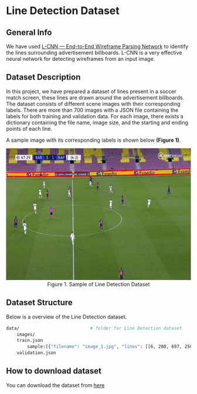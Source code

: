 # Line Detection Dataset

## General Info


We have used [L-CNN — End-to-End Wireframe Parsing Network](https://arxiv.org/abs/1905.03246) to identify the lines surrounding advertisement billboards. L-CNN is a very effective neural network for detecting wireframes from an input image.

## Dataset Description

In this project, we have prepared a dataset of lines present in a soccer match screen, these lines are drawn around the advertisement billboards.
The dataset consists of different scene images with their corresponding labels. There are more than 700 images with a JSON file containing the labels for both training and validation data. For each image, there exists a dictionary containing the file name, image size, and the starting and ending points of each line.

A sample image with its corresponding labels is shown below **(Figure 1)**.

<p align="center">
    <img src="./Images/Line_Detection.jpg" width = 640px height = 360px><br/>
	 Figure 1. Sample of Line Detection Dataset
</p>





## Dataset Structure

Below is a overview of the Line Detection dataset.

```bash
data/                           # folder for Line Detection dataset
    images/                      
    train.json
        sample:[{"filename": "image_1.jpg", "lines": [[6, 280, 697, 250], [5, 281, 546, 252]], "height": 1080, "width": 1920}]
    validation.json                             
```

## How to download dataset


You can download the dataset from [here](https://#)

